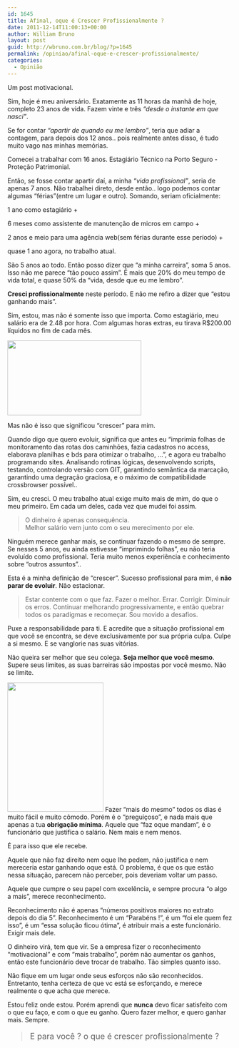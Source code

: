 ```yaml
---
id: 1645
title: Afinal, oque é Crescer Profissionalmente ?
date: 2011-12-14T11:00:13+00:00
author: William Bruno
layout: post
guid: http://wbruno.com.br/blog/?p=1645
permalink: /opiniao/afinal-oque-e-crescer-profissionalmente/
categories:
  - Opinião
---
```

Um post motivacional.

Sim, hoje é meu aniversário. Exatamente as 11 horas da manhã de hoje, completo 23 anos de vida. Fazem vinte e três _&#8220;desde o instante em que nasci&#8221;_.

Se for contar _&#8220;apartir de quando eu me lembro&#8221;_, teria que adiar a contagem, para depois dos 12 anos.. pois realmente antes disso, é tudo muito vago nas minhas memórias.

Comecei a trabalhar com 16 anos. Estagiário Técnico na Porto Seguro - Proteção Patrimonial.

Então, se fosse contar apartir daí, a minha _&#8220;vida profissional&#8221;_, seria de apenas 7 anos. Não trabalhei direto, desde então.. logo podemos contar algumas &#8220;férias&#8221;(entre um lugar e outro). Somando, seriam oficialmente:

1 ano como estagiário +

6 meses como assistente de manutenção de micros em campo +

2 anos e meio para uma agência web(sem férias durante esse período) +

quase 1 ano agora, no trabalho atual.

<!--more-->



São 5 anos ao todo. Então posso dizer que &#8220;a minha carreira&#8221;, soma 5 anos. Isso não me parece &#8220;tão pouco assim&#8221;. É mais que 20% do meu tempo de vida total, e quase 50% da &#8220;vida, desde que eu me lembro&#8221;.

**Cresci profissionalmente** neste período. E não me refiro a dizer que &#8220;estou ganhando mais&#8221;.

Sim, estou, mas não é somente isso que importa. Como estagiário, meu salário era de 2.48 por hora. Com algumas horas extras, eu tirava R$200.00 líquidos no fim de cada mês.

[<img src="/wp-content/uploads/2011/12/29032010dinheiro009-300x168.jpg" alt="" title="29032010dinheiro009" width="300" height="168" class="aligncenter size-medium wp-image-1649" srcset="/wp-content/uploads/2011/12/29032010dinheiro009-300x168.jpg 300w, /wp-content/uploads/2011/12/29032010dinheiro009-1024x576.jpg 1024w" sizes="(max-width: 300px) 100vw, 300px" />](/wp-content/uploads/2011/12/29032010dinheiro009.jpg)

Mas não é isso que significou &#8220;crescer&#8221; para mim.

Quando digo que quero evoluir, significa que antes eu &#8220;imprimia folhas de monitoramento das rotas dos caminhões, fazia cadastros no access, elaborava planilhas e bds para otimizar o trabalho, &#8230;&#8221;, e agora eu trabalho programando sites. Analisando rotinas lógicas, desenvolvendo scripts, testando, controlando versão com GIT, garantindo semântica da marcação, garantindo uma degração graciosa, e o máximo de compatibilidade crossbrowser possível..

Sim, eu cresci. O meu trabalho atual exige muito mais de mim, do que o meu primeiro. Em cada um deles, cada vez que mudei foi assim.

<blockquote style="font-size: 14px">
  <p>
    O dinheiro é apenas consequência. <br /> Melhor salário vem junto com o seu merecimento por ele.
  </p>
</blockquote>

Ninguém merece ganhar mais, se continuar fazendo o mesmo de sempre. Se nesses 5 anos, eu ainda estivesse &#8220;imprimindo folhas&#8221;, eu não teria evoluído como profissional. Teria muito menos experiência e conhecimento sobre &#8220;outros assuntos&#8221;..

Esta é a minha definição de &#8220;crescer&#8221;. Sucesso profissional para mim, é **não parar de evoluir**. Não estacionar.

> Estar contente com o que faz. Fazer o melhor. Errar. Corrigir. Diminuir os erros. Continuar melhorando progressivamente, e então quebrar todos os paradigmas e recomeçar. Sou movido a desafios.

Puxe a responsabilidade para ti. E acredite que a situação profissional em que você se encontra, se deve exclusivamente por sua própria culpa. Culpe a si mesmo. E se vanglorie nas suas vitórias.

Não queira ser melhor que seu colega. **Seja melhor que você mesmo**. Supere seus limites, as suas barreiras são impostas por você mesmo. Não se limite.

[<img src="/wp-content/uploads/2011/12/colunista.jpg" alt="" title="colunista" width="215" height="290" class="alignleft size-full wp-image-1647" />](/wp-content/uploads/2011/12/colunista.jpg) Fazer &#8220;mais do mesmo&#8221; todos os dias é muito fácil e muito cômodo. Porém é o &#8220;preguiçoso&#8221;, e nada mais que apenas a tua **obrigação mínima**. Aquele que &#8220;faz oque mandam&#8221;, é o funcionário que justifica o salário. Nem mais e nem menos.

É para isso que ele recebe.

Aquele que não faz direito nem oque lhe pedem, não justifica e nem mereceria estar ganhando oque está. O problema, é que os que estão nessa situação, parecem não perceber, pois deveriam voltar um passo.

Aquele que cumpre o seu papel com excelência, e sempre procura &#8220;o algo a mais&#8221;, merece reconhecimento.

Reconhecimento não é apenas &#8220;números positivos maiores no extrato depois do dia 5&#8221;. Reconhecimento é um &#8220;Parabéns !&#8221;, é um &#8220;foi ele quem fez isso&#8221;, é um &#8220;essa solução ficou ótima&#8221;, é atribuir mais a este funcionário. Exigir mais dele.

O dinheiro virá, tem que vir. Se a empresa fizer o reconhecimento &#8220;motivacional&#8221; e com &#8220;mais trabalho&#8221;, porém não aumentar os ganhos, então este funcionário deve trocar de trabalho. Tão simples quanto isso.

Não fique em um lugar onde seus esforços não são reconhecidos. Entretanto, tenha certeza de que vc está se esforçando, e merece realmente o que acha que merece.

Estou feliz onde estou. Porém aprendi que **nunca** devo ficar satisfeito com o que eu faço, e com o que eu ganho. Quero fazer melhor, e quero ganhar mais. Sempre.

<blockquote style="font-size: 18px">
  <p>
    E para você ? o que é crescer profissionalmente ?
  </p>
</blockquote>
